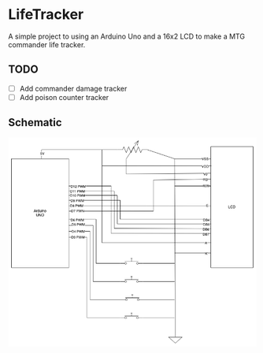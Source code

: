 # LifeTracker

A simple project to using an Arduino Uno and a 16x2 LCD to make a MTG commander life tracker.

## TODO

* [ ] Add commander damage tracker
* [ ] Add poison counter tracker

## Schematic

![Schematic.jpg Missing](Schematic.png "Schematic")